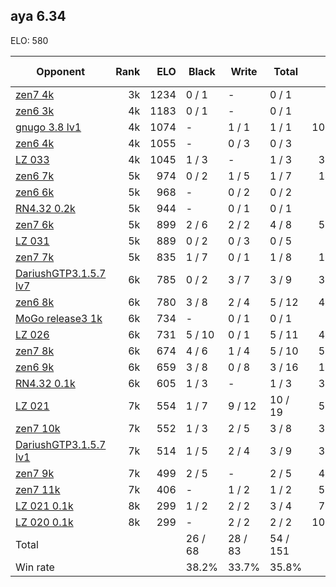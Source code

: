 ## aya 6.34 ##

ELO: 580

Opponent | Rank | ELO | Black | Write | Total | Win rate
---------|-----:|----:|-------|-------|-------|-------:
[zen7 4k](zen7%204k.md) | 3k | 1234 | 0 / 1 | - | 0 / 1 | 0.0%
[zen6 3k](zen6%203k.md) | 4k | 1183 | 0 / 1 | - | 0 / 1 | 0.0%
[gnugo 3.8 lv1](gnugo%203.8%20lv1.md) | 4k | 1074 | - | 1 / 1 | 1 / 1 | 100.0%
[zen6 4k](zen6%204k.md) | 4k | 1055 | - | 0 / 3 | 0 / 3 | 0.0%
[LZ 033](LZ%20033.md) | 4k | 1045 | 1 / 3 | - | 1 / 3 | 33.3%
[zen6 7k](zen6%207k.md) | 5k | 974 | 0 / 2 | 1 / 5 | 1 / 7 | 14.3%
[zen6 6k](zen6%206k.md) | 5k | 968 | - | 0 / 2 | 0 / 2 | 0.0%
[RN4.32 0.2k](RN4.32%200.2k.md) | 5k | 944 | - | 0 / 1 | 0 / 1 | 0.0%
[zen7 6k](zen7%206k.md) | 5k | 899 | 2 / 6 | 2 / 2 | 4 / 8 | 50.0%
[LZ 031](LZ%20031.md) | 5k | 889 | 0 / 2 | 0 / 3 | 0 / 5 | 0.0%
[zen7 7k](zen7%207k.md) | 5k | 835 | 1 / 7 | 0 / 1 | 1 / 8 | 12.5%
[DariushGTP3.1.5.7 lv7](DariushGTP3.1.5.7%20lv7.md) | 6k | 785 | 0 / 2 | 3 / 7 | 3 / 9 | 33.3%
[zen6 8k](zen6%208k.md) | 6k | 780 | 3 / 8 | 2 / 4 | 5 / 12 | 41.7%
[MoGo release3 1k](MoGo%20release3%201k.md) | 6k | 734 | - | 0 / 1 | 0 / 1 | 0.0%
[LZ 026](LZ%20026.md) | 6k | 731 | 5 / 10 | 0 / 1 | 5 / 11 | 45.5%
[zen7 8k](zen7%208k.md) | 6k | 674 | 4 / 6 | 1 / 4 | 5 / 10 | 50.0%
[zen6 9k](zen6%209k.md) | 6k | 659 | 3 / 8 | 0 / 8 | 3 / 16 | 18.8%
[RN4.32 0.1k](RN4.32%200.1k.md) | 6k | 605 | 1 / 3 | - | 1 / 3 | 33.3%
[LZ 021](LZ%20021.md) | 7k | 554 | 1 / 7 | 9 / 12 | 10 / 19 | 52.6%
[zen7 10k](zen7%2010k.md) | 7k | 552 | 1 / 3 | 2 / 5 | 3 / 8 | 37.5%
[DariushGTP3.1.5.7 lv1](DariushGTP3.1.5.7%20lv1.md) | 7k | 514 | 1 / 5 | 2 / 4 | 3 / 9 | 33.3%
[zen7 9k](zen7%209k.md) | 7k | 499 | 2 / 5 | - | 2 / 5 | 40.0%
[zen7 11k](zen7%2011k.md) | 7k | 406 | - | 1 / 2 | 1 / 2 | 50.0%
[LZ 021 0.1k](LZ%20021%200.1k.md) | 8k | 299 | 1 / 2 | 2 / 2 | 3 / 4 | 75.0%
[LZ 020 0.1k](LZ%20020%200.1k.md) | 8k | 299 | - | 2 / 2 | 2 / 2 | 100.0%
Total | | | 26 / 68 | 28 / 83 | 54 / 151 | 
Win rate| | | 38.2% | 33.7% | 35.8% | 
